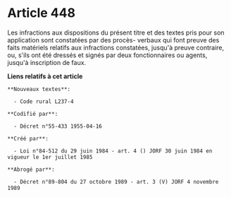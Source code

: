 # Article 448

Les infractions aux dispositions du présent titre et des textes pris pour son application sont constatées par des procès-
verbaux qui font preuve des faits matériels relatifs aux infractions constatées, jusqu'à preuve contraire, ou, s'ils ont été
dressés et signés par deux fonctionnaires ou agents, jusqu'à inscription de faux.

**Liens relatifs à cet article**

	**Nouveaux textes**:

	  - Code rural L237-4

	**Codifié par**:

	  - Décret n°55-433 1955-04-16

	**Créé par**:

	  - Loi n°84-512 du 29 juin 1984 - art. 4 () JORF 30 juin 1984 en vigueur le 1er juillet 1985

	**Abrogé par**:

	  - Décret n°89-804 du 27 octobre 1989 - art. 3 (V) JORF 4 novembre 1989
